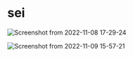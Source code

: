 # sei

![Screenshot from 2022-11-08 17-29-24](https://user-images.githubusercontent.com/109024799/200607798-0151b483-bfa7-4f5b-951a-2e408d5d5b94.png)

![Screenshot from 2022-11-09 15-57-21](https://user-images.githubusercontent.com/109024799/200849548-76fe011a-de55-4e1f-8d27-17cce9f995c1.png)

